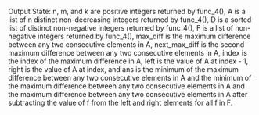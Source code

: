 Output State: n, m, and k are positive integers returned by func_4(), A is a list of n distinct non-decreasing integers returned by func_4(), D is a sorted list of distinct non-negative integers returned by func_4(), F is a list of non-negative integers returned by func_4(), max_diff is the maximum difference between any two consecutive elements in A, next_max_diff is the second maximum difference between any two consecutive elements in A, index is the index of the maximum difference in A, left is the value of A at index - 1, right is the value of A at index, and ans is the minimum of the maximum difference between any two consecutive elements in A and the minimum of the maximum difference between any two consecutive elements in A and the maximum difference between any two consecutive elements in A after subtracting the value of f from the left and right elements for all f in F.